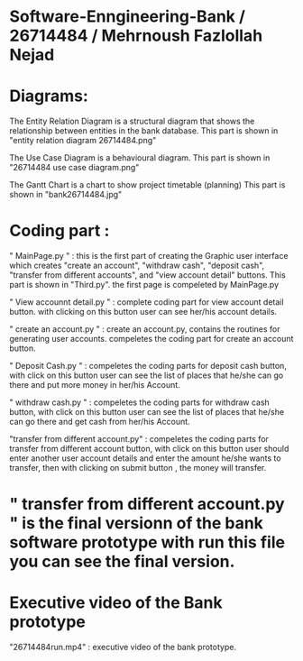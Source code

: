 # Software-Enngineering-Bank / 26714484 / Mehrnoush Fazlollah Nejad

# Diagrams:

The Entity Relation Diagram is a structural diagram that shows the relationship between entities in the bank database. This part is shown in "entity relation diagram 26714484.png"

The Use Case Diagram is a behavioural diagram. This part is shown in "26714484 use case diagram.png"

The Gantt Chart is a chart to show project timetable (planning) This part is shown in "bank26714484.jpg"

# Coding part : 

" MainPage.py " : this is the first part of creating the Graphic user interface which creates "create an account", "withdraw cash",  "deposit cash", "transfer from different accounts", and "view account detail" buttons. This part is shown in "Third.py".    the first page is compeleted by MainPage.py

" View accounnt detail.py " : complete coding part for view account detail button. with clicking on this button user can see her/his account details. 

" create an account.py " : create an account.py, contains the routines for generating user accounts. compeletes the coding part for create an account button.

" Deposit Cash.py " : compeletes the coding parts for deposit cash button, with click on this button user can see the list of places that he/she can go there and put more money in her/his Account.

" withdraw cash.py " : compeletes the coding parts for withdraw cash button, with click on this button user can see the list of places that he/she can go there and get cash from her/his Account.

"transfer from different account.py" : compeletes the coding parts for transfer from different account button, with click on this button user should enter another user account details and enter the amount he/she wants to transfer, then with clicking on submit button , the money will transfer.

# " transfer from different account.py " is the final versionn of the bank software prototype with run this file you can see the final version.


# Executive video of the Bank prototype

"26714484run.mp4" : executive video of the bank prototype.

